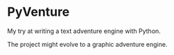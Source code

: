 # PyVenture

My try at writing a text adventure engine with Python.

The project might evolve to a graphic adventure engine.
